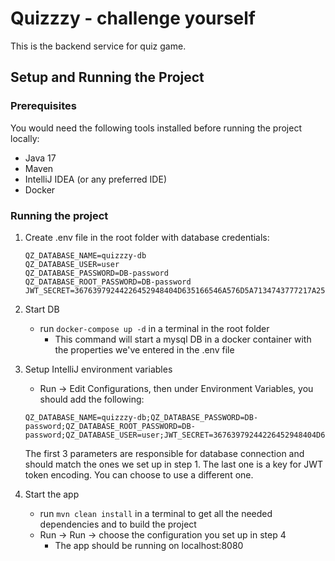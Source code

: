 # Quizzzy - challenge yourself

This is the backend service for quiz game.

## Setup and Running the Project

### Prerequisites

You would need the following tools installed before running the project locally:

- Java 17
- Maven
- IntelliJ IDEA (or any preferred IDE)
- Docker

### Running the project

1. Create .env file in the root folder with database credentials:
   ```
   QZ_DATABASE_NAME=quizzzy-db
   QZ_DATABASE_USER=user
   QZ_DATABASE_PASSWORD=DB-password
   QZ_DATABASE_ROOT_PASSWORD=DB-password
   JWT_SECRET=36763979244226452948404D635166546A576D5A7134743777217A25432A462D
   ```
2. Start DB
    - run `docker-compose up -d` in a terminal in the root folder
        - This command will start a mysql DB in a docker container with the properties we've entered in the .env file
3. Setup IntelliJ environment variables
    - Run -> Edit Configurations, then under Environment Variables, you should add the following:
   ```
   QZ_DATABASE_NAME=quizzzy-db;QZ_DATABASE_PASSWORD=DB-password;QZ_DATABASE_ROOT_PASSWORD=DB-password;QZ_DATABASE_USER=user;JWT_SECRET=36763979244226452948404D635166546A576D5A7134743777217A25432A462D
   ```
   The first 3 parameters are responsible for database connection and should match the ones we set up in
   step 1. The
   last one is a key for JWT token encoding. You can choose to use a different one.

4. Start the app
    - run `mvn clean install` in a terminal to get all the needed dependencies and to build the project
    - Run -> Run -> choose the configuration you set up in step 4
        - The app should be running on localhost:8080
